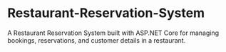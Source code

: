 # Restaurant-Reservation-System
A Restaurant Reservation System built with ASP.NET Core for managing bookings, reservations, and customer details in a restaurant.
